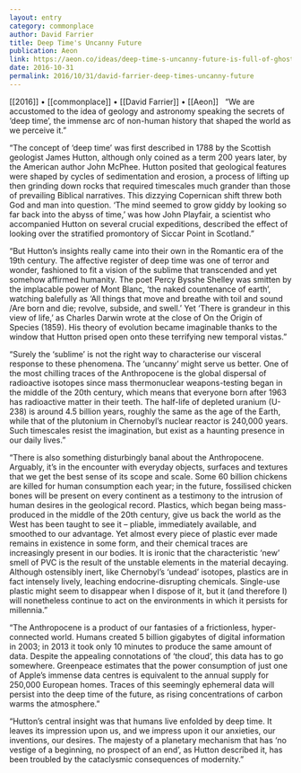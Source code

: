 ```yaml
---
layout: entry
category: commonplace
author: David Farrier
title: Deep Time's Uncanny Future
publication: Aeon
link: https://aeon.co/ideas/deep-time-s-uncanny-future-is-full-of-ghostly-human-traces
date: 2016-10-31
permalink: 2016/10/31/david-farrier-deep-times-uncanny-future
---
```


[[2016]] • [[commonplace]] • [[David Farrier]] • [[Aeon]]
 
“We are accustomed to the idea of geology and astronomy speaking the secrets of ‘deep time’, the immense arc of non-human history that shaped the world as we perceive it.”

“The concept of ‘deep time’ was first described in 1788 by the Scottish geologist James Hutton, although only coined as a term 200 years later, by the American author John McPhee. Hutton posited that geological features were shaped by cycles of sedimentation and erosion, a process of lifting up then grinding down rocks that required timescales much grander than those of prevailing Biblical narratives. This dizzying Copernican shift threw both God and man into question. ‘The mind seemed to grow giddy by looking so far back into the abyss of time,’ was how John Playfair, a scientist who accompanied Hutton on several crucial expeditions, described the effect of looking over the stratified promontory of Siccar Point in Scotland.”

“But Hutton’s insights really came into their own in the Romantic era of the 19th century. The affective register of deep time was one of terror and wonder, fashioned to fit a vision of the sublime that transcended and yet somehow affirmed humanity. The poet Percy Bysshe Shelley was smitten by the implacable power of Mont Blanc, ‘the naked countenance of earth’, watching balefully as ‘All things that move and breathe with toil and sound /Are born and die; revolve, subside, and swell.’ Yet ‘There is grandeur in this view of life,’ as Charles Darwin wrote at the close of On the Origin of Species (1859). His theory of evolution became imaginable thanks to the window that Hutton prised open onto these terrifying new temporal vistas.”

“Surely the ‘sublime’ is not the right way to characterise our visceral response to these phenomena. The ‘uncanny’ might serve us better. One of the most chilling traces of the Anthropocene is the global dispersal of radioactive isotopes since mass thermonuclear weapons-testing began in the middle of the 20th century, which means that everyone born after 1963 has radioactive matter in their teeth. The half-life of depleted uranium (U-238) is around 4.5 billion years, roughly the same as the age of the Earth, while that of the plutonium in Chernobyl’s nuclear reactor is 240,000 years. Such timescales resist the imagination, but exist as a haunting presence in our daily lives.”

“There is also something disturbingly banal about the Anthropocene. Arguably, it’s in the encounter with everyday objects, surfaces and textures that we get the best sense of its scope and scale. Some 60 billion chickens are killed for human consumption each year; in the future, fossilised chicken bones will be present on every continent as a testimony to the intrusion of human desires in the geological record. Plastics, which began being mass-produced in the middle of the 20th century, give us back the world as the West has been taught to see it – pliable, immediately available, and smoothed to our advantage. Yet almost every piece of plastic ever made remains in existence in some form, and their chemical traces are increasingly present in our bodies. It is ironic that the characteristic ‘new’ smell of PVC is the result of the unstable elements in the material decaying. Although ostensibly inert, like Chernobyl’s ‘undead’ isotopes, plastics are in fact intensely lively, leaching endocrine-disrupting chemicals. Single-use plastic might seem to disappear when I dispose of it, but it (and therefore I) will nonetheless continue to act on the environments in which it persists for millennia.”

“The Anthropocene is a product of our fantasies of a frictionless, hyper-connected world. Humans created 5 billion gigabytes of digital information in 2003; in 2013 it took only 10 minutes to produce the same amount of data. Despite the appealing connotations of ‘the cloud’, this data has to go somewhere. Greenpeace estimates that the power consumption of just one of Apple’s immense data centres is equivalent to the annual supply for 250,000 European homes. Traces of this seemingly ephemeral data will persist into the deep time of the future, as rising concentrations of carbon warms the atmosphere.”

“Hutton’s central insight was that humans live enfolded by deep time. It leaves its impression upon us, and we impress upon it our anxieties, our inventions, our desires. The majesty of a planetary mechanism that has ‘no vestige of a beginning, no prospect of an end’, as Hutton described it, has been troubled by the cataclysmic consequences of modernity.”


